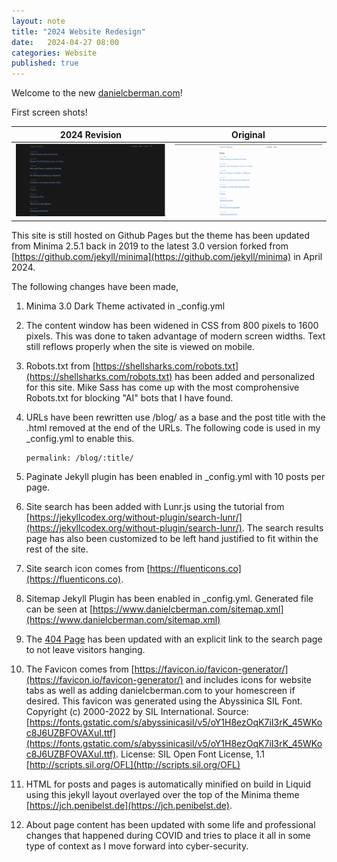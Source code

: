 ```yaml
---
layout: note
title: "2024 Website Redesign"
date:   2024-04-27 08:00
categories: Website
published: true
---
```


Welcome to the new [danielcberman.com](https://www.danielcberman.com)!

First screen shots!

| 2024 Revision            |  Original                |
:-------------------------:|:-------------------------:
![](/assets/2024-new-danielcberman-com.png)  | ![](/assets/2023-old-danielcberman-com.png)  | 

This site is still hosted on Github Pages but the theme has been updated from Minima 2.5.1 back in 2019 to the latest 3.0 version forked from [https://github.com/jekyll/minima](https://github.com/jekyll/minima) in April 2024.

The following changes have been made,

1. Minima 3.0 Dark Theme activated in _config.yml
2. The content window has been widened in CSS from 800 pixels to 1600 pixels. This was done to taken advantage of modern screen widths. Text still reflows properly when the site is viewed on mobile.
3. Robots.txt from [https://shellsharks.com/robots.txt](https://shellsharks.com/robots.txt) has been added and personalized for this site. Mike Sass has come up with the most comprohensive Robots.txt for blocking "AI" bots that I have found.
4. URLs have been rewritten use /blog/ as a base and the post title with the .html removed at the end of the URLs. The following code is used in my _config.yml to enable this.

   ~~~~~~~~
   permalink: /blog/:title/
   ~~~~~~~~
6. Paginate Jekyll plugin  has been enabled in _config.yml with 10 posts per page.
7. Site search has been added with Lunr.js using the tutorial from [https://jekyllcodex.org/without-plugin/search-lunr/](https://jekyllcodex.org/without-plugin/search-lunr/). The search results page has also been customized to be left hand justified to fit within the rest of the site.
8. Site search icon comes from [https://fluenticons.co](https://fluenticons.co).
9. Sitemap Jekyll Plugin has been enabled in _config.yml. Generated file can be seen at [https://www.danielcberman.com/sitemap.xml](https://www.danielcberman.com/sitemap.xml)
10. The [404 Page](https://www.danielcberman.com/404.html) has been updated with an explicit link to the search page to not leave visitors hanging. 
11. The Favicon comes from [https://favicon.io/favicon-generator/](https://favicon.io/favicon-generator/) and includes icons for website tabs as well as adding danielcberman.com to your homescreen if desired. This favicon was generated using the Abyssinica SIL Font. Copyright (c) 2000-2022 by SIL International. Source: [https://fonts.gstatic.com/s/abyssinicasil/v5/oY1H8ezOqK7iI3rK_45WKoc8J6UZBFOVAXuI.ttf](https://fonts.gstatic.com/s/abyssinicasil/v5/oY1H8ezOqK7iI3rK_45WKoc8J6UZBFOVAXuI.ttf). License: SIL Open Font License, 1.1 [http://scripts.sil.org/OFL](http://scripts.sil.org/OFL)
12. HTML for posts and pages is automatically minified on build in Liquid using this jekyll layout overlayed over the top of the Minima theme  [https://jch.penibelst.de](https://jch.penibelst.de).
13. About page content has been updated with some life and professional changes that happened during COVID and tries to place it all in some type of context as I move forward into cyber-security.
